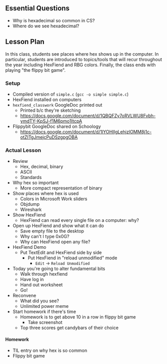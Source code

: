 ## Essential Questions

- Why is hexadecimal so common in CS?
- Where do we see hexadecimal?

## Lesson Plan

In this class, students see places where hex shows up in the computer. In
particular, students are introduced to topics/tools that will recur throughout
the year including HexFiend and RBG colors. Finally, the class ends with playing
"the flippy bit game".

### Setup

- Compiled version of `simple.c` (`gcc -o simple simple.c`)
- HexFiend installed on computers
- `hexfiend_classwork` GoogleDoc printed out
    - Printed b/c they're sketching
    - https://docs.google.com/document/d/1QBQFZy7oRVLWU8Fvbh-ymdTY-KpSJ-f1M6pmo1ItcpA
- Flippybit GoogleDoc shared on Schoology
    - https://docs.google.com/document/d/1lYOHIIgLehjzlOMM8j1c-otZITgJmejcPuDSzgpgOBA

### Actual Lesson

- Review
    - Hex, decimal, binary
    - ASCII
    - Standards
- Why hex so important
    - More compact representation of binary
- Show places where hex is used
    - Colors in Microsoft Work sliders
    - Objdump
    - Wireshark
- Show HexFiend
    - HexFiend can read every single file on a computer: why?
- Open up HexFiend and show what it can do
    - Save empty file to the desktop
    - Why can't I type 0x0G?
    - Why can HexFiend open any file?
- HexFiend Demo
    - Put TextEdit and HexFiend side by side
        - Put HexFiend in "reload unmodified" mode
            - `Edit` -> `Reload Unmodified`
- Today you're going to alter fundamental bits
    - Walk through hexfiend
    - Have log in
    - Hand out worksheet
    - Go!
- Reconvene
    - What did you see?
    - Unlimited power meme
- Start homework if there's time
    - Homework is to get above 10 in a row in flippy bit game
        - Take screenshot
    - Top three scores get candybars of their choice

 #### Homework
 
 - TIL entry on why hex is so common
 - Flippy bit game
